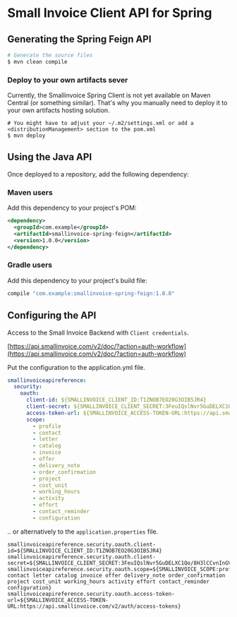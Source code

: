 # Small Invoice Client API for Spring


## Generating the Spring Feign API

```sh
# Generate the source files
$ mvn clean compile
```

### Deploy to your own artifacts sever
Currently, the Smallinvoice Spring Client is not yet available on Maven Central (or something similar).
That's why you manually need to deploy it to your own artifacts hosting solution.

```
# You might have to adjust your ~/.m2/settings.xml or add a <distributionManagement> section to the pom.xml
$ mvn deploy
```

## Using the Java API
Once deployed to a repository, add the following dependency:

### Maven users

Add this dependency to your project's POM:

```xml
<dependency>
  <groupId>com.example</groupId>
  <artifactId>smallinvoice-spring-feign</artifactId>
  <version>1.0.0</version>
</dependency>
```

### Gradle users

Add this dependency to your project's build file:

```groovy
compile "com.example:smallinvoice-spring-feign:1.0.0"
```

## Configuring the API

Access to the Small Invoice Backend with `Client credentials`.

[https://api.smallinvoice.com/v2/doc/?action=auth-workflow](https://api.smallinvoice.com/v2/doc/?action=auth-workflow)

Put the configuration to the application.yml file.

```yaml
smallinvoiceapireference:
  security:
    oauth:
      client-id: ${SMALLINVOICE_CLIENT_ID:T1ZNOB7EO20G3OIB5JR4}
      client-secret: ${SMALLINVOICE_CLIENT_SECRET:3FeuIQslNvr5GuDELXC1Qo/8H3lCCvnInGVFbwN3lhrLANYn9U1p1oP5Sz9wkhGsG9O25igj8Az6dBb7}
      access-token-url: ${SMALLINVOICE_ACCESS-TOKEN-URL:https://api.smallinvoice.com/v2/auth/access-tokens}
      scope:
        - profile
        - contact
        - letter
        - catalog 
        - invoice
        - offer 
        - delivery_note 
        - order_confirmation 
        - project 
        - cost_unit 
        - working_hours 
        - activity 
        - effort 
        - contact_reminder 
        - configuration
```

.. or alternatively to the `application.properties` file.

```properties
smallinvoiceapireference.security.oauth.client-id=${SMALLINVOICE_CLIENT_ID:T1ZNOB7EO20G3OIB5JR4}
smallinvoiceapireference.security.oauth.client-secret=${SMALLINVOICE_CLIENT_SECRET:3FeuIQslNvr5GuDELXC1Qo/8H3lCCvnInGVFbwN3lhrLANYn9U1p1oP5Sz9wkhGsG9O25igj8Az6dBb7}
smallinvoiceapireference.security.oauth.scope=${SMALLINVOICE_SCOPE:profile contact letter catalog invoice offer delivery_note order_confirmation project cost_unit working_hours activity effort contact_reminder configuration}
smallinvoiceapireference.security.oauth.access-token-url=${SMALLINVOICE_ACCESS-TOKEN-URL:https://api.smallinvoice.com/v2/auth/access-tokens}
```




